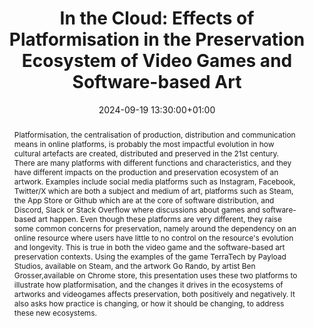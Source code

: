---
abstract: 'Platformisation, the centralisation of production, distribution and communication
  means in online platforms, is probably the most impactful evolution in how cultural
  artefacts are created, distributed and preserved in the 21st century. There are
  many platforms with different functions and characteristics, and they have different
  impacts on the production and preservation ecosystem of an artwork. Examples include
  social media platforms such as Instagram, Facebook, Twitter/X which are both a subject
  and medium of art, platforms such as Steam, the App Store or Github which are at
  the core of software distribution, and Discord, Slack or Stack Overflow where discussions
  about games and software-based art happen. Even though these platforms are very
  different, they raise some common concerns for preservation, namely around the dependency
  on an online resource where users have little to no control on the resource''s evolution
  and longevity.

  This is true in both the video game and the software-based art preservation contexts.
  Using the examples of the game TerraTech by Payload Studios, available on Steam,
  and the artwork Go Rando, by artist Ben Grosser,available on Chrome store, this
  presentation uses these two platforms to illustrate how platformisation, and the
  changes it drives in the ecosystems of artworks and videogames affects preservation,
  both positively and negatively. It also asks how practice is changing, or how it
  should be changing, to address these new ecosystems.'
creators:
- Patricia Falcao
date: 2024-09-19 13:30:00+01:00
document_url: https://doi.org/10.5281/zenodo.13827879
grand_parent: iPRES
institutions: []
keywords:
- approaches to preservation
- from document to data
landing_page_url: https://zenodo.org/records/13827879
language: eng
layout: publication
license: Creative Commons Attribution Share-Alike 4.0 (CC-BY-SA-4.0)
notes_url: https://docs.google.com/document/d/1TyATX9tJYvyL0Wx572QwHZp_tsNIPyhOnbkEfnzDWsg/edit#heading=h.aar4tupij1po
parent: iPRES 2024
publication_type: lightning talk
size: null
slides_url: https://zenodo.org/records/13827879
source_name: iPRES
stream_url: https://www.archief.vlaanderen.be/archief/records/dossiers/5acb210228ce4315ae650812d056a482329eb83ed2dc42398a51505dc153be81/documents/227a2716e87940519b21037d2c2726849f6e82d457d340e6926ae7ec5534600c
title: 'In the Cloud: Effects of Platformisation in the Preservation Ecosystem of
  Video Games and Software-based Art'
year: 2024
---